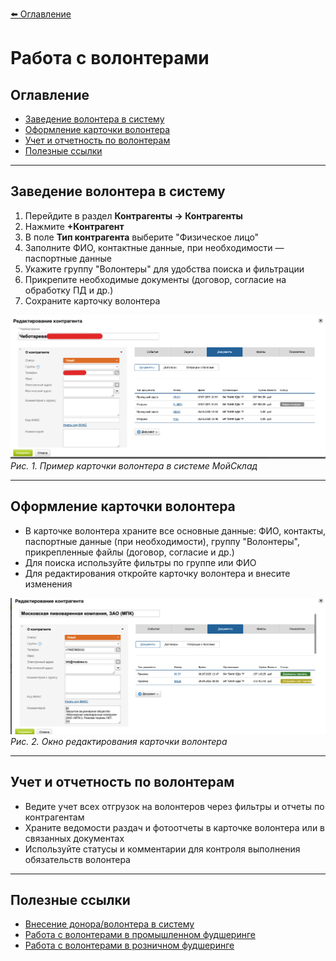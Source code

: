 [⬅️ Оглавление](../README.md)

# Работа с волонтерами

## Оглавление
- [Заведение волонтера в систему](#заведение-волонтера-в-систему)
- [Оформление карточки волонтера](#оформление-карточки-волонтера)
- [Учет и отчетность по волонтерам](#учет-и-отчетность-по-волонтерам)
- [Полезные ссылки](#полезные-ссылки)

---

## Заведение волонтера в систему

1. Перейдите в раздел **Контрагенты → Контрагенты**
2. Нажмите **+Контрагент**
3. В поле **Тип контрагента** выберите "Физическое лицо"
4. Заполните ФИО, контактные данные, при необходимости — паспортные данные
5. Укажите группу "Волонтеры" для удобства поиска и фильтрации
6. Прикрепите необходимые документы (договор, согласие на обработку ПД и др.)
7. Сохраните карточку волонтера

![Карточка волонтера](../screenshots/volunteer_card.png)
*Рис. 1. Пример карточки волонтера в системе МойСклад*

---

## Оформление карточки волонтера

- В карточке волонтера храните все основные данные: ФИО, контакты, паспортные данные (при необходимости), группу "Волонтеры", прикрепленные файлы (договор, согласие и др.)
- Для поиска используйте фильтры по группе или ФИО
- Для редактирования откройте карточку волонтера и внесите изменения

![Редактирование контрагента](../screenshots/counterparty_edit.png)
*Рис. 2. Окно редактирования карточки волонтера*

---

## Учет и отчетность по волонтерам

- Ведите учет всех отгрузок на волонтеров через фильтры и отчеты по контрагентам
- Храните ведомости раздач и фотоотчеты в карточке волонтера или в связанных документах
- Используйте статусы и комментарии для контроля выполнения обязательств волонтера

---

## Полезные ссылки
- [Внесение донора/волонтера в систему](01_donor_entry.md#визуальные-примеры-интерфейса)
- [Работа с волонтерами в промышленном фудшеринге](../industrial_foodsharing/03_product_receipt_fixation.md#работа-с-волонтером-при-отгрузке)
- [Работа с волонтерами в розничном фудшеринге](../retail_foodsharing/04_implementation_stage.md#работа-с-волонтером-при-отгрузке) 